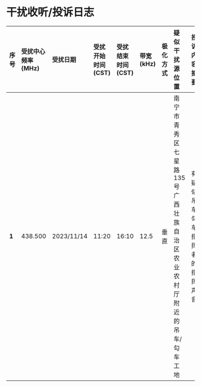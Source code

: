 # 干扰收听/投诉日志

| 序号 | 受扰中心频率(MHz)  | 受扰日期 | 受扰开始时间(CST) | 受扰结束时间(CST) | 带宽(kHz) | 极化方式 | 疑似干扰源位置 | 投诉内容摘要 | 已投诉 |
| :------ | :------ | :------ | :------ | :------ | :------ | :------ | :------ | :------ | :------ |
| **1** |438.500 | 2023/11/14 | 11:20 | 16:10 | 12.5 | 垂直 | 南宁市青秀区七星路135号广西壮族自治区农业农村厅附近的吊车/勾车工地 | 有疑似吊车/勾车指挥者的指挥声音 | ✓ |
